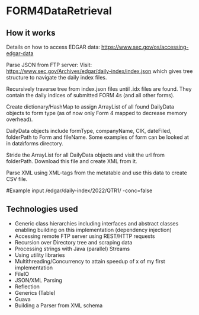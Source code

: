 # FORM4DataRetrieval

## How it works
Details on how to access EDGAR data: https://www.sec.gov/os/accessing-edgar-data

Parse JSON from FTP server: 
Visit: https://www.sec.gov/Archives/edgar/daily-index/index.json which gives tree structure to navigate the daily index files.

Recursively traverse tree from index.json files until .idx files are found. They contain the daily indices of submitted FORM 4s (and all other forms). 

Create dictionary/HashMap to assign ArrayList of all found DailyData objects to form type (as of now only Form 4 mapped to decrease memory overhead).

DailyData objects include formType, companyName, CIK, dateFiled, folderPath to Form and fileName. Some examples of form can be looked at in data\forms directory.

Stride the ArrayList for all DailyData objects and visit the url from folderPath. Download this file and create XML from it.

Parse XML using XML-tags from the metatable and use this data to create CSV file.

#Example input
/edgar/daily-index/2022/QTR1/ -conc=false


## Technologies used
- Generic class hierarchies including interfaces and abstract classes enabling building on this implementation (dependency injection)
- Accessing remote FTP server using REST/HTTP requests
- Recursion over Directory tree and scraping data
- Processing strings with Java (parallel) Streams
- Using utility libraries
- Multithreading/Concurrency to attain speedup of x of my first implementation
- FileIO
- JSON/XML Parsing
- Reflection
- Generics (Table)
- Guava
- Building a Parser from XML schema

